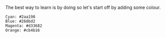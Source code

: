 The best way to learn is by doing so let's start off by adding some colour. 

```
Cyan: #2aa198
Blue: #268bd2
Magenta: #d33682
Orange: #cb4b16
```
